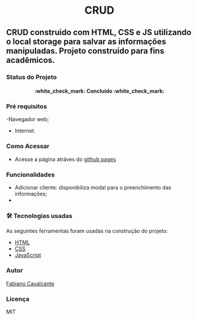 <h1 align="center">CRUD</h1>

## CRUD construido com HTML, CSS e JS utilizando o local storage para salvar as informações manipuladas. Projeto construído para fins acadêmicos.

### Status do Projeto

<h4 align="center"> 
	:white_check_mark: Concluído :white_check_mark:
</h4>

### Pré requisitos

-Navegador web;
- Internet.

### Como Acessar

- Acesse a página atráves do [github pages](https://devfabianocavalcante.github.io/CRUD/)

### Funcionalidades 

- Adicionar cliente: disponibiliza modal para o preenchimento das informações;
- 

### 🛠 Tecnologias usadas

As seguintes ferramentas foram usadas na construção do projeto:

- [HTML](https://developer.mozilla.org/pt-BR/docs/Web/HTML)
- [CSS](https://developer.mozilla.org/pt-BR/docs/Web/CSS)
- [JavaScript](https://developer.mozilla.org/pt-BR/docs/Web/JavaScript)

### Autor

<a href="https://www.linkedin.com/in/fabiano-cavalcante-99811221a/">Fabiano Cavalcante</a>

### Licença

MIT
